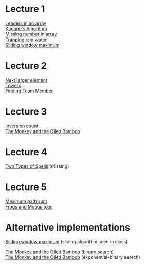 # Lecture 1  
[Leaders in an array](code/leaders.cpp)  
[Kadane's Algorithm](code/kadane.cpp)  
[Missing number in array](code/missingnumber.cpp)  
[Trapping rain water](code/trappingrainwater.cpp)  
[Sliding window maximum](code/submax.cpp)  

# Lecture 2
[Next larger element](code/nextlarger.cc)  
[Towers](code/towers.cpp)  
[Finding Team Member](code/findingteam.cpp)  

# Lecture 3
[Inversion count](code/inversionc.cpp)   
[The Monkey and the Oiled Bamboo](code/monkey.cpp) 

# Lecture 4
[Two Types of Spells]()  (missing)

# Lecture 5
[Maximum path sum](code/maxpathsum.cpp)  
[Frogs and Mosquitoes](code/frogsmosquitoes.cpp)  

# Alternative implementations

[Sliding window maximum](code/submaxOpt.cpp) (sliding algorithm seen in class)  

[The Monkey and the Oiled Bamboo](code/monkeybin.cpp) (binary search)  
[The Monkey and the Oiled Bamboo](code/monkeyexp.cpp) (exponential-binary search)

